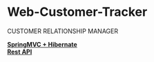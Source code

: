 # Web-Customer-Tracker
CUSTOMER RELATIONSHIP MANAGER

[**SpringMVC + Hibernate**](https://github.com/Sakerini/Web-Customer-Tracker/tree/master/Web-Customer-Tracker)  
[**Rest API**](https://github.com/Sakerini/Web-Customer-Tracker/tree/master/spring-crm-rest-demo)  


